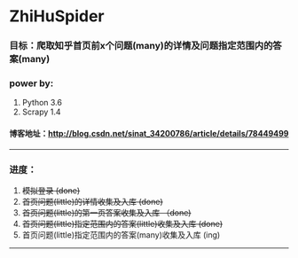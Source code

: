 # ZhiHuSpider

### 目标：爬取知乎首页前x个问题(many)的详情及问题指定范围内的答案(many)

### power by:
1. Python 3.6
2. Scrapy 1.4

#### 博客地址：http://blog.csdn.net/sinat_34200786/article/details/78449499
---
### 进度：
1. ~~模拟登录  (done)~~
2. ~~首页问题(little)的详情收集及入库  (done)~~
3. ~~首页问题(little)的第一页答案收集及入库  （done)~~
4. ~~首页问题(little)指定范围内的答案(little)收集及入库  (done)~~
5. 首页问题(little)指定范围内的答案(many)收集及入库  (ing)

---
